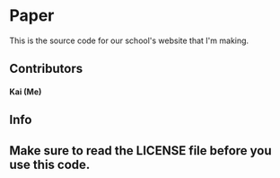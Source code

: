# Paper
This is the source code for our school's website that I'm making.

<h2><b>Contributors</b></h2>
<h4>Kai (Me)</h4>
<!--<h6>Other contributors go here.</h6>-->
<h2>Info</h2>
<h2>Make sure to read the LICENSE file before you use this code.</h2>
